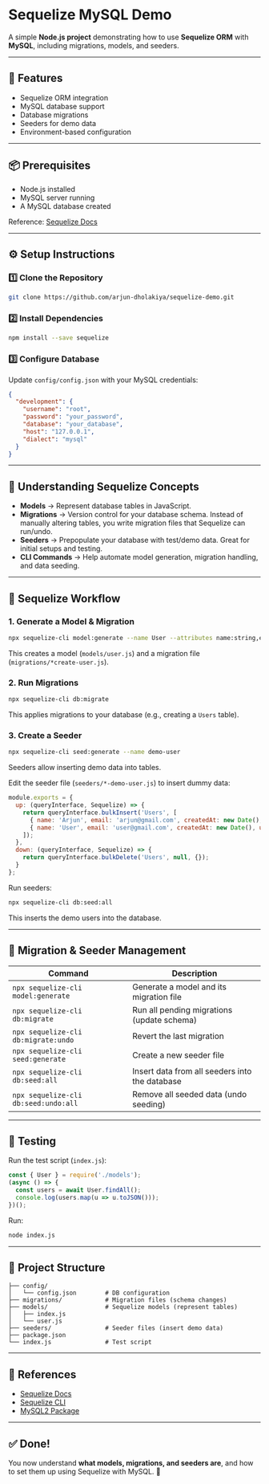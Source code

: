 # Sequelize MySQL Demo

A simple **Node.js project** demonstrating how to use **Sequelize ORM** with **MySQL**, including migrations, models, and seeders.

---

## 🚀 Features

- Sequelize ORM integration
- MySQL database support
- Database migrations
- Seeders for demo data
- Environment-based configuration

---

## 📦 Prerequisites

- Node.js installed
- MySQL server running
- A MySQL database created

Reference: [Sequelize Docs](https://sequelize.org/docs/v6/getting-started/)

---

## ⚙️ Setup Instructions

### 1️⃣ Clone the Repository

```bash
git clone https://github.com/arjun-dholakiya/sequelize-demo.git
```

### 2️⃣ Install Dependencies

```bash
npm install --save sequelize
```

### 3️⃣ Configure Database

Update `config/config.json` with your MySQL credentials:

```json
{
  "development": {
    "username": "root",
    "password": "your_password",
    "database": "your_database",
    "host": "127.0.0.1",
    "dialect": "mysql"
  }
}
```

---

## 🧩 Understanding Sequelize Concepts

- **Models** → Represent database tables in JavaScript.
- **Migrations** → Version control for your database schema. Instead of manually altering tables, you write migration files that Sequelize can run/undo.
- **Seeders** → Prepopulate your database with test/demo data. Great for initial setups and testing.
- **CLI Commands** → Help automate model generation, migration handling, and data seeding.

---

## 🧩 Sequelize Workflow

### 1. Generate a Model & Migration

```bash
npx sequelize-cli model:generate --name User --attributes name:string,email:string
```

This creates a model (`models/user.js`) and a migration file (`migrations/*create-user.js`).

### 2. Run Migrations

```bash
npx sequelize-cli db:migrate
```

This applies migrations to your database (e.g., creating a `Users` table).

### 3. Create a Seeder

```bash
npx sequelize-cli seed:generate --name demo-user
```

Seeders allow inserting demo data into tables.

Edit the seeder file (`seeders/*-demo-user.js`) to insert dummy data:

```js
module.exports = {
  up: (queryInterface, Sequelize) => {
    return queryInterface.bulkInsert('Users', [
      { name: 'Arjun', email: 'arjun@gmail.com', createdAt: new Date(), updatedAt: new Date() },
      { name: 'User', email: 'user@gmail.com', createdAt: new Date(), updatedAt: new Date() }
    ]);
  },
  down: (queryInterface, Sequelize) => {
    return queryInterface.bulkDelete('Users', null, {});
  }
};
```

Run seeders:

```bash
npx sequelize-cli db:seed:all
```

This inserts the demo users into the database.

---

## 🔁 Migration & Seeder Management

| Command                              | Description                                    |
| ------------------------------------ | ---------------------------------------------- |
| `npx sequelize-cli model:generate`   | Generate a model and its migration file        |
| `npx sequelize-cli db:migrate`       | Run all pending migrations (update schema)     |
| `npx sequelize-cli db:migrate:undo`  | Revert the last migration                      |
| `npx sequelize-cli seed:generate`    | Create a new seeder file                       |
| `npx sequelize-cli db:seed:all`      | Insert data from all seeders into the database |
| `npx sequelize-cli db:seed:undo:all` | Remove all seeded data (undo seeding)          |

---

## 🧪 Testing

Run the test script (`index.js`):

```js
const { User } = require('./models');
(async () => {
  const users = await User.findAll();
  console.log(users.map(u => u.toJSON()));
})();
```

Run:

```bash
node index.js
```

---

## 📂 Project Structure

```
├── config/
│   └── config.json        # DB configuration
├── migrations/            # Migration files (schema changes)
├── models/                # Sequelize models (represent tables)
│   ├── index.js
│   └── user.js
├── seeders/               # Seeder files (insert demo data)
├── package.json
└── index.js               # Test script
```

---

## 📌 References

- [Sequelize Docs](https://sequelize.org/docs/v6/getting-started/)
- [Sequelize CLI](https://sequelize.org/docs/v6/other-topics/migrations/)
- [MySQL2 Package](https://www.npmjs.com/package/mysql2)

---

## ✅ Done!

You now understand **what models, migrations, and seeders are**, and how to set them up using Sequelize with MySQL. 🎉

